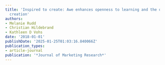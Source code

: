 ```yaml
---
title: 'Inspired to create: Awe enhances openness to learning and the desire for experiential
  creation'
authors:
- Melanie Rudd
- Christian Hildebrand
- Kathleen D Vohs
date: '2018-01-01'
publishDate: '2025-01-25T01:03:16.840066Z'
publication_types:
- article-journal
publication: '*Journal of Marketing Research*'
---
```

